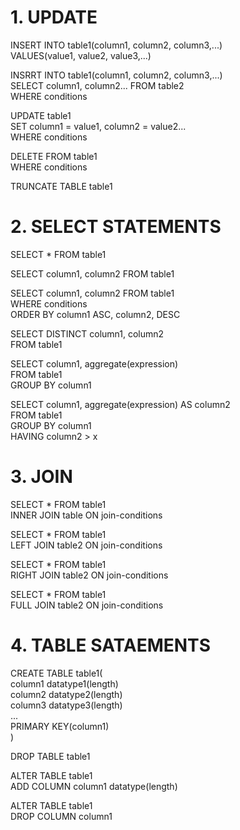 # 1. UPDATE

INSERT INTO table1(column1, column2, column3,...)  
VALUES(value1, value2, value3,...)

INSRRT INTO table1(column1, column2, column3,...)  
SELECT column1, column2... FROM table2  
WHERE conditions

UPDATE table1  
SET column1 = value1, column2 = value2...  
WHERE conditions  

DELETE FROM table1  
WHERE conditions  

TRUNCATE TABLE table1  


# 2. SELECT STATEMENTS

SELECT * FROM table1  

SELECT column1, column2 FROM table1  

SELECT column1, column2 FROM table1  
WHERE conditions  
ORDER BY column1 ASC, column2, DESC  

SELECT DISTINCT column1, column2  
FROM table1  

SELECT column1, aggregate(expression)  
FROM table1  
GROUP BY column1  

SELECT column1, aggregate(expression) AS column2  
FROM table1  
GROUP BY column1  
HAVING column2 > x  


# 3. JOIN

SELECT * FROM table1  
INNER JOIN table ON join-conditions  

SELECT * FROM table1  
LEFT JOIN table2 ON join-conditions  

SELECT * FROM table1  
RIGHT JOIN table2 ON join-conditions  

SELECT * FROM table1  
FULL JOIN table2 ON join-conditions  


# 4. TABLE SATAEMENTS

CREATE TABLE table1(  
  column1 datatype1(length)  
  column2 datatype2(length)  
  column3 datatype3(length)  
  ...  
  PRIMARY KEY(column1)  
)  

DROP TABLE table1  

ALTER TABLE table1  
ADD COLUMN column1 datatype(length)  

ALTER TABLE table1  
DROP COLUMN column1  
